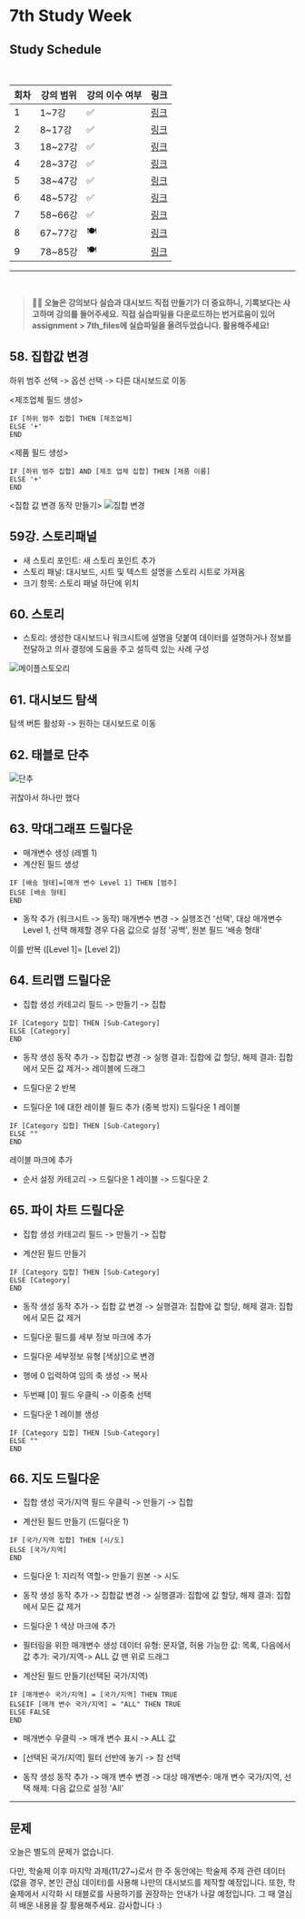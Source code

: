 # 7th Study Week

## Study Schedule
<br>

| 회차 | 강의 범위   | 강의 이수 여부 | 링크                                                                                                     |
|------|-------------|----------------|--------------------------------------------------------------------------------------------------------|
| 1    | 1~7강       | ✅              | [링크](https://www.youtube.com/watch?v=AXkaUrJs-Ko&list=PL87tgIIryGsa5vdz6MsaOEF8PK-YqK3fz&index=84)    |
| 2    | 8~17강      | ✅              | [링크](https://www.youtube.com/watch?v=AXkaUrJs-Ko&list=PL87tgIIryGsa5vdz6MsaOEF8PK-YqK3fz&index=75)    |
| 3    | 18~27강     | ✅              | [링크](https://www.youtube.com/watch?v=AXkaUrJs-Ko&list=PL87tgIIryGsa5vdz6MsaOEF8PK-YqK3fz&index=65)    |
| 4    | 28~37강     | ✅              | [링크](https://www.youtube.com/watch?v=e6J0Ljd6h44&list=PL87tgIIryGsa5vdz6MsaOEF8PK-YqK3fz&index=55)    |
| 5    | 38~47강     | ✅              | [링크](https://www.youtube.com/watch?v=AXkaUrJs-Ko&list=PL87tgIIryGsa5vdz6MsaOEF8PK-YqK3fz&index=45)    |
| 6    | 48~57강     | ✅              | [링크](https://www.youtube.com/watch?v=AXkaUrJs-Ko&list=PL87tgIIryGsa5vdz6MsaOEF8PK-YqK3fz&index=35)    |
| 7    | 58~66강     | ✅             | [링크](https://www.youtube.com/watch?v=AXkaUrJs-Ko&list=PL87tgIIryGsa5vdz6MsaOEF8PK-YqK3fz&index=25)    |
| 8    | 67~77강     | 🍽️             | [링크](https://www.youtube.com/watch?v=AXkaUrJs-Ko&list=PL87tgIIryGsa5vdz6MsaOEF8PK-YqK3fz&index=15)    |
| 9    | 78~85강     | 🍽️             | [링크](https://www.youtube.com/watch?v=AXkaUrJs-Ko&list=PL87tgIIryGsa5vdz6MsaOEF8PK-YqK3fz&index=5)     |
---

<br/>

> **🧞‍♀️ 오늘은 강의보다 실습과 대시보드 직접 만들기가 더 중요하니, 기록보다는 사고하며 강의를 들어주세요.**
> **직접 실습파일을 다운로드하는 번거로움이 있어 assignment > 7th_files에 실습파일을 올려두었습니다. 활용해주세요!**


## 58. 집합값 변경

<!-- 집합값 변경 강의에서 알게 된 점을 적어주세요 -->
하위 범주 선택 -> 옵션 선택 -> 다른 대시보드로 이동   
  
<제조업체 필드 생성>

```
IF [하위 범주 집합] THEN [제조업체]
ELSE '+'
END
```

<제품 필드 생성>
```
IF [하위 범주 집합] AND [제조 업체 집합] THEN [제품 이름]
ELSE '+'
END
```

<집합 값 변경 동작 만들기>
![집합 변경](../img/image%20copy%2011.png)

## 59강. 스토리패널

<!-- 스토리패널 강의에서 알게 된 점을 적어주세요 -->

- 새 스토리 포인트: 새 스토리 포인트 추가
- 스토리 패널: 대시보드, 시트 및 텍스트 설명을 스토리 시트로 가져옴 
- 크기 항목: 스토리 패널 하단에 위치


## 60. 스토리

<!-- 알게 된 점을 적고, 아래 질문에 답해보세요 :) -->
- 스토리: 생성한 대시보드나 워크시트에 설명을 덧붙여 데이터를 설명하거나 정보를 전달하고 의사 결정에 도움을 주고 설득력 있는 사례 구성 

![메이플스토오리](../img/image%20copy%2012.png)



## 61. 대시보드 탐색

<!-- 대시보드 탐색 강의에서 알게 된 점을 적어주세요 -->
탐색 버튼 활성화 -> 원하는 대시보드로 이동

## 62. 태블로 단추

<!-- 태블로 단추 강의에서 알게 된 점을 적어주세요 -->

![단추](../img/image%20copy%2013.png)

귀찮아서 하나만 했다
## 63. 막대그래프 드릴다운

<!-- 막대그래프 드릴다운에 대해 알게 된 점을 적어주세요 -->
- 매개변수 생성 (레벨 1)
- 계산된 필드 생성
```
IF [배송 형태]=[매개 변수 Level 1] THEN [범주]
ELSE [배송 형태]
END
```

- 동작 추가 (워크시트 -> 동작)
매개변수 변경 -> 실행조건 '선택', 대상 매개변수 Level 1, 선택 해제할 경우 다음 값으로 설정 '공백', 원본 필드 '배송 형태'

이를 반복 ([Level 1]= [Level 2])


## 64. 트리맵 드릴다운

<!-- 트리맵 드릴다운에 대해 알게 된 점을 적어주세요 -->
- 집합 생성
카테고리 필드 -> 만들기 -> 집합  
```
IF [Category 집합] THEN [Sub-Category]
ELSE [Category]
END
```

- 동작 생성
동작 추가 -> 집합값 변경 -> 실행 결과: 집합에 값 할당, 해제 결과: 집합에서 모든 값 제거-> 레이블에 드래그   

- 드릴다운 2 반복

- 드릴다운 1에 대한 레이블 필드 추가 (중복 방지)
드릴다운 1 레이블   
```
IF [Category 집합] THEN [Sub-Category]
ELSE ""
END
```
레이블 마크에 추가    

- 순서 설정
카테고리 -> 드릴다운 1 레이블 -> 드릴다운 2 


## 65. 파이 차트 드릴다운

<!-- 파일 차트 드릴다운에 대해 알게 된 점을 적어주세요 -->

- 집합 생성
카테고리 필드 -> 만들기 -> 집합

- 계산된 필드 만들기
```
IF [Category 집합] THEN [Sub-Category]
ELSE [Category]
END
```

- 동작 생성
동작 추가 -> 집합 값 변경 -> 실행결과: 집합에 값 할당, 해제 결과: 집합에서 모든 값 제거  

- 드릴다운 필드를 세부 정보 마크에 추가  
- 드릴다운 세부정보 유형 [색상]으로 변경 
- 행에 0 입력하여 임의 축 생성 -> 복사
- 두번째 [0] 필드 우클릭 -> 이중축 선택

- 드릴다운 1 레이블 생성  
```
IF [Category 집합] THEN [Sub-Category]
ELSE ""
END
```


## 66. 지도 드릴다운

<!-- 지도 드릴다운에 대해 알게 된 점을 적어주세요 -->
- 집합 생성
국가/지역 필드 우클릭 -> 만들기 -> 집합

- 계산된 필드 만들기 (드릴다운 1)
```
IF [국가/지역 집합] THEN [시/도]
ELSE [국가/지역]
END
```
- 드릴다운 1: 지리적 역할-> 만들기 원본 -> 시도

- 동작 생성
동작 추가 -> 집합값 변경 -> 실행결과: 집합에 값 할당, 해제 결과: 집합에서 모든 값 제거  

- 드릴다운 1 색상 마크에 추가

- 필터링을 위한 매개변수 생성
데이터 유형: 문자열, 허용 가능한 값: 목록, 다음에서 값 추가: 국가/지역-> ALL 값 맨 위로 드래그 

- 계산된 필드 만들기(선택된 국가/지역)
```
IF [매개변수 국가/지역] = [국가/지역] THEN TRUE
ELSEIF [매개 변수 국가/지역] = "ALL" THEN TRUE
ELSE FALSE
END
```
- 매개변수 우클릭 -> 매개 변수 표시 -> ALL 값

- [선택된 국가/지역] 필터 선반에 놓기 -> 참 선택

- 동작 생성
동작 추가 -> 매개 변수 변경 -> 대상 매개변수: 매개 변수 국가/지역, 선택 해제: 다음 값으로 설정 'All'



---

## 문제

오늘은 별도의 문제가 없습니다.

다만, 학술제 이후 마지막 과제(11/27~)로서 한 주 동안에는 학술제 주제 관련 데이터(없을 경우, 본인 관심 데이터)를 사용해 나만의 대시보드를 제작할 예정입니다. 또한, 학술제에서 시각화 시 태블로를 사용하기를 권장하는 안내가 나갈 예정입니다.
그 때 열심히 배운 내용을 잘 활용해주세요. 감사합니다 :)